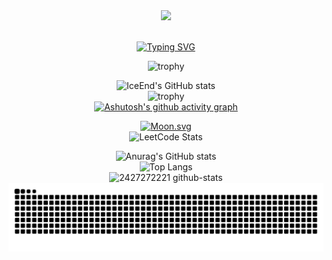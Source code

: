 <div align="center">

  <!-- knock code pictures 敲代码的图片 -->
  <picture>
    <source media="(prefers-color-scheme: dark)" srcset="https://cdn.jsdelivr.net/gh/sun0225SUN/sun0225SUN/assets/images/coding.gif" />
    <source media="(prefers-color-scheme: light)" srcset="https://cdn.jsdelivr.net/gh/sun0225SUN/sun0225SUN/assets/images/developer.svg" height="225px" />
    <img src="https://cdn.jsdelivr.net/gh/sun0225SUN/sun0225SUN/assets/images/coding.gif" />
  </picture>

  <!-- for beauty 留个空行好看点 -->
  <div>&nbsp;</div>

[![Typing SVG](https://readme-typing-svg.demolab.com/?lines=你好，欢迎来到房康康的主页！;道阻且长，行则将至！)](https://readme-typing-svg.demolab.com/demo/?weight=200&size=17&color=006BF7&background=FF947A00&center=%E5%81%87&vCenter=%E5%81%87&repeat=%E7%9C%9F&random=%E5%81%87&lines=%E4%BD%A0%E5%A5%BD%EF%BC%8C%E6%AC%A2%E8%BF%8E%E6%9D%A5%E5%88%B0pub.kk%E7%9A%84%E4%B8%BB%E9%A1%B5;%E9%81%93%E9%98%BB%E4%B8%94%E9%95%BF%EF%BC%8C%E8%A1%8C%E5%88%99%E5%B0%86%E8%87%B3%EF%BC%81)<br>
<!--
**2427272221/2427272221** is a ✨ _special_ ✨ repository because its `README.md` (this file) appears on your GitHub profile.

Here are some ideas to get you started:

- 🔭 I’m currently working on ...
- 🌱 I’m currently learning ...
- 👯 I’m looking to collaborate on ...
- 🤔 I’m looking for help with ...
- 💬 Ask me about ...
- 📫 How to reach me: ...
- 😄 Pronouns: ...
- ⚡ Fun fact: ...
-->
![trophy](https://github-profile-trophy.vercel.app/?username=2427272221)<br>

![IceEnd's GitHub stats](https://github-immortality.vercel.app/api?username=2427272221)<br>
![trophy](https://github-profile-trophy.vercel.app/?username=2427272221)<br>
[![Ashutosh's github activity graph](https://github-readme-activity-graph.vercel.app/graph?username=2427272221&theme=tokyo-night)](https://github.com/ashutosh00710/github-readme-activity-graph)
<!-- real time -->
[![Moon.svg](https://moon-svg.minung.dev/moon.svg?theme=basic)](https://moon-svg.minung.dev)<br>
![LeetCode Stats](https://leetcard.jacoblin.cool/xenodochial-shockleyvnt?theme=radical&font=Just%20Me%20Again%20Down%20Here&ext=activity&site=cn)<br>

![Anurag's GitHub stats](https://github-readme-stats.vercel.app/api?username=2427272221)<br>
![Top Langs](https://github-readme-stats.vercel.app/api/top-langs/?username=2427272221)<br>
![2427272221 github-stats](https://stats.dooboo.io/api/github-stats-advanced?login=2427272221)<br>
<picture>
  <source media="(prefers-color-scheme: dark)" srcset="https://raw.githubusercontent.com/Peter-JXL/Peter-JXL/output/github-contribution-grid-snake-dark.svg">
  <source media="(prefers-color-scheme: light)" srcset="https://raw.githubusercontent.com/Peter-JXL/Peter-JXL/output/github-contribution-grid-snake.svg">
  <img alt="github contribution grid snake animation" src="https://raw.githubusercontent.com/Peter-JXL/Peter-JXL/output/github-contribution-grid-snake.svg">
</picture><br>


